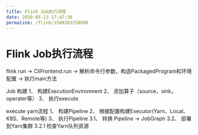 ```yaml
---
title: Flink Job执行流程
date: 2020-05-13 17:47:38
permalink: /flink/1589363258000
---
```

# Flink Job执行流程

flink run -> CliFrontend.run -> 解析命令行参数，构造PackagedProgram和环境配置 -> 执行main方法


Job 构建
1、 构建ExecutionEnvironment
2、 添加算子（source，sink，operater等）
3、 执行execute

execute yarn流程
1、 构建Pipeline
2、 根据配置构建Executor(Yarn、Local、K8S、Remote等)
3、 执行Pipeline 
  3.1、 转换 Pipeline -> JobGraph
  3.2、 部署到Yarn集群
    3.2.1 检查Yarn队列资源
